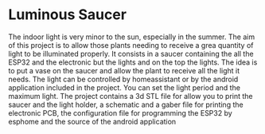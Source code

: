 # Luminous Saucer

The indoor light is very minor to the sun, especially in the summer.
The aim of this project is to allow those plants needing to receive a grea quantity of light to be illuminated properly.
It consists in a saucer containing the all the ESP32 and the electronic but the lights and on the top the lights. The idea is to put a vase on the saucer and allow the plant to receive all the light it needs.
The light can be controlled by homeassistant or by the android application included in the project. You can set the light period and the maximum light. 
The project contains a 3d STL file for allow you to print the saucer and the light holder, a schematic and a gaber file for printing the electronic PCB, the configuration file for programming the ESP32 by esphome and the source of the android application

